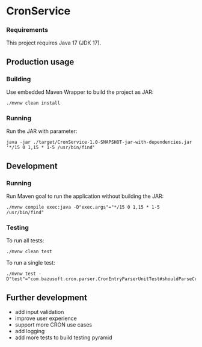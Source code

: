 # CronService

### Requirements

This project requires Java 17 (JDK 17).

## Production usage

### Building

Use embedded Maven Wrapper to build the project as JAR:

```
./mvnw clean install
```

### Running

Run the JAR with parameter:

```
java -jar ./target/CronService-1.0-SNAPSHOT-jar-with-dependencies.jar '*/15 0 1,15 * 1-5 /usr/bin/find'
```

## Development

### Running

Run Maven goal to run the application without building the JAR:

```
./mvnw compile exec:java -D"exec.args"="*/15 0 1,15 * 1-5 /usr/bin/find"
```

### Testing

To run all tests:

```
./mvnw clean test
```

To run a single test:

```
./mvnw test -D"test"="com.bazusoft.cron.parser.CronEntryParserUnitTest#shouldParseCronExpressions"
```

## Further development

- add input validation
- improve user experience
- support more CRON use cases
- add logging
- add more tests to build testing pyramid